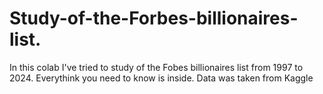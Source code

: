 # Study-of-the-Forbes-billionaires-list.
In this colab I've tried to study of the Fobes billionaires list from 1997 to 2024. Everythink you need to know is inside.
Data was taken from Kaggle

